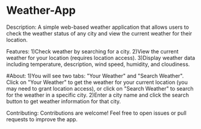 # Weather-App

Description:
A simple web-based weather application that allows users to check the weather status of any city and view the current weather for their location.

Features:
1)Check weather by searching for a city.
2)View the current weather for your location (requires location access).
3)Display weather data including temperature, description, wind speed, humidity, and cloudiness.

#About:
1)You will see two tabs: "Your Weather" and "Search Weather". Click on "Your Weather" to get the weather for your current location (you may need to grant location access), or click on "Search Weather" to search for the weather in a specific city.
2)Enter a city name and click the search button to get weather information for that city.

Contributing:
Contributions are welcome! Feel free to open issues or pull requests to improve the app.
